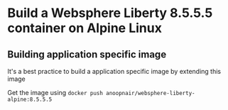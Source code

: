 # Build a Websphere Liberty 8.5.5.5 container on Alpine Linux

## Building application specific image
It's a best practice to build a application specific image by extending this image

Get the image using `docker push anoopnair/websphere-liberty-alpine:8.5.5.5`

